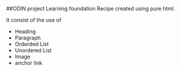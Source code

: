 ##ODIN project Learning
foundation Recipe created using pure html. 

It consist of the use of 
- Heading
- Paragraph 
- Orderded List 
- Unordered List 
- Image
- anchor link 
